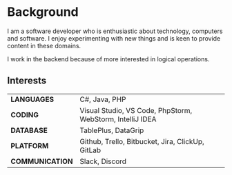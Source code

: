 # Background


I am a software developer who is enthusiastic about technology, computers and software. I enjoy experimenting with new things and is keen to provide content in these domains.

I work in the backend because of more interested in logical operations.

## Interests

|                   |                                                           |
|-------------------|-----------------------------------------------------------|
| **LANGUAGES**     | C#, Java, PHP                                             |
| **CODING**        | Visual Studio, VS Code, PhpStorm, WebStorm, IntelliJ IDEA |
| **DATABASE**      | TablePlus, DataGrip                                       |
| **PLATFORM**      | Github, Trello, Bitbucket, Jira, ClickUp, GitLab          |
| **COMMUNICATION** | Slack, Discord                                            |

